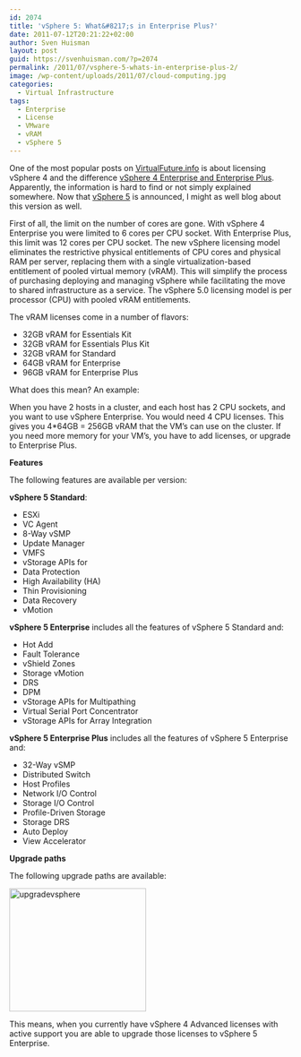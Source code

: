 ```yaml
---
id: 2074
title: 'vSphere 5: What&#8217;s in Enterprise Plus?'
date: 2011-07-12T20:21:22+02:00
author: Sven Huisman
layout: post
guid: https://svenhuisman.com/?p=2074
permalink: /2011/07/vsphere-5-whats-in-enterprise-plus-2/
image: /wp-content/uploads/2011/07/cloud-computing.jpg
categories:
  - Virtual Infrastructure
tags:
  - Enterprise
  - License
  - VMware
  - vRAM
  - vSphere 5
---
```

One of the most popular posts on <a href="https://svenhuisman.com" target="_blank">VirtualFuture.info</a> is about licensing vSphere 4 and the difference <a href="https://svenhuisman.com/2009/04/vmware-vsphere-4-whats-in-enterprise-plus/" target="_blank">vSphere 4 Enterprise and Enterprise Plus</a>. Apparently, the information is hard to find or not simply explained somewhere. Now that <a title="vSphere 5 editions" href="https://www.vmware.com/products/vsphere/buy/editions_comparison.html" target="_blank">vSphere 5</a> is announced, I might as well blog about this version as well.

First of all, the limit on the number of cores are gone. With vSphere 4 Enterprise you were limited to 6 cores per CPU socket. With Enterprise Plus, this limit was 12 cores per CPU socket. The new vSphere licensing model eliminates the restrictive physical entitlements of CPU cores and physical RAM per server, replacing them with a single virtualization-based entitlement of pooled virtual memory (vRAM). This will simplify the process of purchasing deploying and managing vSphere while facilitating the move to shared infrastructure as a service. The vSphere 5.0 licensing model is per processor (CPU) with pooled vRAM entitlements.

The vRAM licenses come in a number of flavors:

<!--more-->

  * 32GB vRAM for Essentials Kit
  * 32GB vRAM for Essentials Plus Kit
  * 32GB vRAM for Standard
  * 64GB vRAM for Enterprise
  * 96GB vRAM for Enterprise Plus

What does this mean? An example:

When you have 2 hosts in a cluster, and each host has 2 CPU sockets, and you want to use vSphere Enterprise. You would need 4 CPU licenses. This gives you 4*64GB = 256GB vRAM that the VM’s can use on the cluster. If you need more memory for your VM’s, you have to add licenses, or upgrade to Enterprise Plus.

**Features**

The following features are available per version:

**vSphere 5 Standard**:

  * ESXi
  * VC Agent
  * 8-Way vSMP
  * Update Manager
  * VMFS
  * vStorage APIs for
  * Data Protection
  * High Availability (HA)
  * Thin Provisioning
  * Data Recovery
  * vMotion

**vSphere 5 Enterprise** includes all the features of vSphere 5 Standard and:

  * Hot Add
  * Fault Tolerance
  * vShield Zones
  * Storage vMotion
  * DRS
  * DPM
  * vStorage APIs for Multipathing
  * Virtual Serial Port Concentrator
  * vStorage APIs for Array Integration

**vSphere 5 Enterprise Plus** includes all the features of vSphere 5 Enterprise and:

  * 32-Way vSMP
  * Distributed Switch
  * Host Profiles
  * Network I/O Control
  * Storage I/O Control
  * Profile-Driven Storage
  * Storage DRS
  * Auto Deploy
  * View Accelerator

**Upgrade paths**

The following upgrade paths are available:

[<img style="background-image: none; padding-left: 0px; padding-right: 0px; display: inline; padding-top: 0px; border: 0px;" title="upgradevsphere" src="https://svenhuisman.com/wp-content/uploads/2011/07/upgradevsphere_thumb.png" border="0" alt="upgradevsphere" width="244" height="220" />](https://svenhuisman.com/wp-content/uploads/2011/07/upgradevsphere.png)

This means, when you currently have vSphere 4 Advanced licenses with active support you are able to upgrade those licenses to vSphere 5 Enterprise.